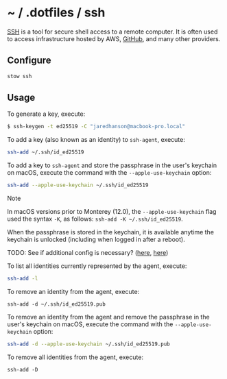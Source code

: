 # ~ / .dotfiles / ssh

[SSH](https://www.openssh.com/) is a tool for secure shell access to a remote
computer.  It is often used to access infrastructure hosted by AWS, [GitHub](https://docs.github.com/en/authentication/connecting-to-github-with-ssh),
and many other providers.

## Configure

```sh
stow ssh
```

## Usage

To generate a key, execute:

```sh
$ ssh-keygen -t ed25519 -C "jaredhanson@macbook-pro.local"
```

To add a key (also known as an identity) to `ssh-agent`, execute:

```sh
ssh-add ~/.ssh/id_ed25519
```

To add a key to `ssh-agent` and store the passphrase in the user's keychain on
macOS, execute the command with the `--apple-use-keychain` option:

```sh
ssh-add --apple-use-keychain ~/.ssh/id_ed25519
```

> [!NOTE]
> In macOS versions prior to Monterey (12.0), the `--apple-use-keychain` flag
> used the syntax `-K`, as follows: `ssh-add -K ~/.ssh/id_ed25519`.

When the passphrase is stored in the keychain, it is available anytime
the keychain is unlocked (including when logged in after a reboot).

TODO: See if additional config is necessary? ([here](https://apple.stackexchange.com/questions/48502/how-can-i-permanently-add-my-ssh-private-key-to-keychain-so-it-is-automatically), [here](https://docs.github.com/en/authentication/connecting-to-github-with-ssh/generating-a-new-ssh-key-and-adding-it-to-the-ssh-agent))

To list all identities currently represented by the agent, execute:

```sh
ssh-add -l
```

To remove an identity from the agent, execute:

```
ssh-add -d ~/.ssh/id_ed25519.pub
```

To remove an identity from the agent and remove the passphrase in the user's
keychain on macOS, execute the command with the `--apple-use-keychain` option:

```sh
ssh-add -d --apple-use-keychain ~/.ssh/id_ed25519.pub
```

To remove all identities from the agent, execute:

```
ssh-add -D
```
